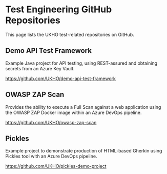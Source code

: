 # Test Engineering GitHub Repositories

This page lists the UKHO test-related repositories on GitHub.

## Demo API Test Framework

Example Java project for API testing, using REST-assured and obtaining secrets from an Azure Key Vault.

<https://github.com/UKHO/demo-api-test-framework>

## OWASP ZAP Scan

Provides the ability to execute a Full Scan against a web application using the OWASP ZAP Docker image within an Azure DevOps pipeline.

<https://github.com/UKHO/owasp-zap-scan>

## Pickles

Example project to demonstrate production of HTML-based Gherkin using Pickles tool with an Azure DevOps pipeline.

<https://github.com/UKHO/pickles-demo-project>

